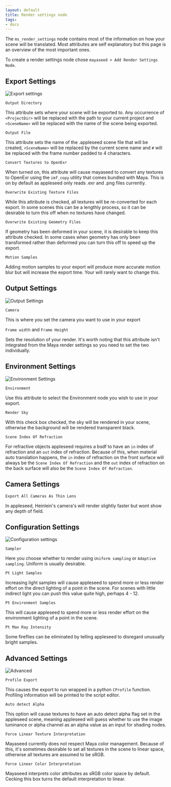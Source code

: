 ```yaml
---
layout: default
title: Render settings node
tags:
- docs
---
```


The `ms_render_settings` node contains most of the information on how your scene will be translated. Most attributes are self explanatory but this page is an overview of the most important ones.

To create a render settings node chose `mayaseed > Add Render Settings Node`. 

Export Settings
---------------

![Export settings](/images/render_settings_export_settings.png)

`Output Directory`

This attribute sets where your scene will be exported to. Any occurrence of `<ProjectDir>` will be replaced with the path to your current project and `<SceneName>` will be replaced with the name of the scene being exported.

`Output File`

This attribute sets the name of the .appleseed scene file that will be created, `<SceneName>` will be replaced by the current scene name and `#` will be replaced with the frame number padded to 4 characters.

`Convert Textures to OpenExr`

When turned on, this attribute will cause mayaseed to convert any textures to OpenExr using the `imf_copy` utility that comes bundled with Maya. This is on by default as appleseed only reads .exr and .png files currently.

`Overwrite Existing Texture Files`

While this attribute is checked, all textures will be re-converted for each export. In some scenes this can be a lengthly process, so it can be desirable to turn this off when no textures have changed.

`Overwrite Existing Geometry Files`

If geometry has been deformed in your scene, it is desirable to keep this attribute checked. In some cases when geometry has only been transformed rather than deformed you can turn this off to speed up the export.

`Motion Samples`

Adding motion samples to your export will produce more accurate motion blur but will increase the export time. Your will rarely want to change this.


Output Settings
---------------

![Output Settings](/images/render_settings_output_settings.png)

`Camera`

This is where you set the camera you want to use in your export

`Frame width` and `Frame Height`

Sets the resolution of your render. It's worth noting that this attribute isn't integrated from the Maya render settings so you need to set the two individually.


Environment Settings
--------------------

![Environment Settings](/images/render_settings_environment_settings.png)

`Environment`

Use this attribute to select the Environment node you wish to use in your export.

`Render Sky`

With this check box checked, the sky will be rendered in your scene, otherwise the background will be rendered transparent black.

`Scene Index Of Refraction`

For refractive objects appleseed requires a bsdf to have an `in` index of refraction and an `out` index of refraction. Because of this, when material auto translation happens, the `in` index of refraction on the front surface will always be the `Scene Index Of Refraction` and the `out` index of refraction on the back surface will also be the `Scene Index Of Refraction`.


Camera Settings
---------------

`Export All Cameras As Thin Lens`

In appleseed, Heinlein's camera's will render slightly faster but wont show any depth of field.


Configuration Settings
----------------------

![Configuration settings](/images/render_settings_configuration.png)

`Sampler`

Here you choose whether to render using `Uniform sampling` or `Adaptive sampling`. Uniform is usually desirable.

`Pt Light Samples`

Increasing light samples will cause appleseed to spend more or less render effort on the direct lighting of a point in the scene. For scenes with little indirect light you can push this value quite high, perhaps 4 - 12.

`Pt Environment Samples`

This will cause appleseed to spend more or less render effort on the environment lighting of a point in the scene. 


`Pt Max Ray Intensity`

Some fireflies can be eliminated by telling appleseed to disregard unusually bright samples.


Advanced Settings
-----------------

![Advanced](/images/render_settings_advanced.png)

`Profile Export` 

This causes the export to run wrapped in a python `CProfile` function. Profiling information will be printed to the script editor. 

`Auto detect Alpha`

This option will cause textures to have an auto detect alpha flag set in the appleseed scene, meaning appleseed will guess whether to use the image luminance or alpha channel as an alpha value as an input for shading nodes.

`Force Linear Texture Interpretation`

Mayaseed currently does not respect Maya color management. Because of this, it's sometimes desirable to set all textures in the scene to linear space, otherwise all textures are assumed to be sRGB.

`Force Linear Color Interpretation`

Mayaseed interprets color attributes as sRGB color space by default. Cecking this box turns the default interpretation to linear.







